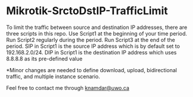 # Mikrotik-SrctoDstIP-TrafficLimit
To limit the traffic between source and destination IP addresses, there are three scripts in this repo.
Use Script1 at the beginning of your time period.
Run Script2 regularly during the period.
Run Script3 at the end of the period.
SIP in Script1 is the source IP address which is by default set to 192.168.2.0/24.
DIP in Script1 is the destination IP address which uses 8.8.8.8 as its pre-defined value

*Minor changes are needed to define download, upload, bidirectional traffic, and multiple instance scenario.

Feel free to contact me through knamdar@uwo.ca
